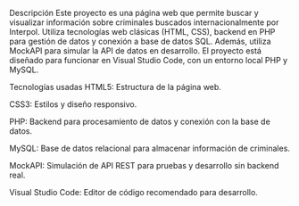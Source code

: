 Descripción
Este proyecto es una página web que permite buscar y visualizar información sobre criminales buscados internacionalmente por Interpol. Utiliza tecnologías web clásicas (HTML, CSS), backend en PHP para gestión de datos y conexión a base de datos SQL. Además, utiliza MockAPI para simular la API de datos en desarrollo. El proyecto está diseñado para funcionar en Visual Studio Code, con un entorno local PHP y MySQL.

Tecnologías usadas
HTML5: Estructura de la página web.

CSS3: Estilos y diseño responsivo.

PHP: Backend para procesamiento de datos y conexión con la base de datos.

MySQL: Base de datos relacional para almacenar información de criminales.

MockAPI: Simulación de API REST para pruebas y desarrollo sin backend real.

Visual Studio Code: Editor de código recomendado para desarrollo.
